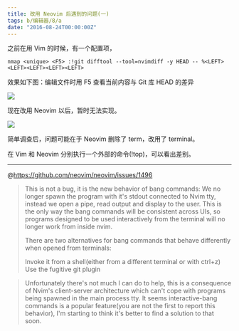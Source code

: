 ```yaml
---
title: 改用 Neovim 后遇到的问题(一)
tags: b/编辑器/8/a
date: "2016-08-24T00:00:00Z"
---
```


之前在用 Vim 的时候，有一个配置项，

    nmap <unique> <F5> :!git difftool --tool=nvimdiff -y HEAD -- %<LEFT><LEFT><LEFT><LEFT><LEFT>

效果如下图：编辑文件时用 F5 查看当前内容与 Git 库 HEAD 的差异

![](http://du1ab.one/images/2016/vim.gif)

现在改用 Neovim 以后，暂时无法实现。

![](http://du1ab.one/images/2016/nvim.gif)

简单调查后，问题可能在于 Neovim 删除了 term，改用了 terminal。

在 Vim 和 Neovim 分别执行一个外部的命令(!top)，可以看出差别。

---

@https://github.com/neovim/neovim/issues/1496
> This is not a bug, it is the new behavior of bang commands: We no longer spawn the program with it's stdout connected to Nvim tty, instead we open a pipe, read output and display to the user. This is the only way the bang commands will be consistent across UIs, so programs designed to be used interactively from the terminal will no longer work from inside nvim.
> 
> There are two alternatives for bang commands that behave differently when opened from terminals:
> 
> Invoke it from a shell(either from a different terminal or with ctrl+z)
> Use the fugitive git plugin

> Unfortunately there's not much I can do to help, this is a consequence of Nvim's client-server architecture which can't cope with programs being spawned in the main process tty.
> It seems interactive-bang commands is a popular feature(you are not the first to report this behavior), I'm starting to think it's better to find a solution to that soon.

